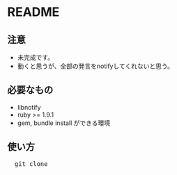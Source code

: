 # README

## 注意
* 未完成です。
* 動くと思うが、全部の発言をnotifyしてくれないと思う。

## 必要なもの
* libnotify
* ruby >= 1.9.1
* gem, bundle install ができる環境

## 使い方
<pre>
  git clone 
</pre>
